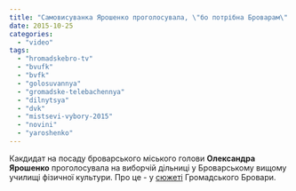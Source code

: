 ```yaml
---
title: "Самовисуванка Ярошенко проголосувала, \"бо потрібна Броварам\" – HromadskeBro.tv"
date: 2015-10-25
categories: 
  - "video"
tags: 
  - "hromadskebro-tv"
  - "bvufk"
  - "bvfk"
  - "golosuvannya"
  - "gromadske-telebachennya"
  - "dilnytsya"
  - "dvk"
  - "mistsevi-vybory-2015"
  - "novini"
  - "yaroshenko"
---
```


Какдидат на посаду броварського міського голови **Олександра Ярошенко** проголосувала на виборчій дільниці у Броварському вищому училищі фізичної культури. Про це - у [сюжеті](https://www.youtube.com/watch?v=jXpy_-tJ1Tk) Громадського Бровари.
